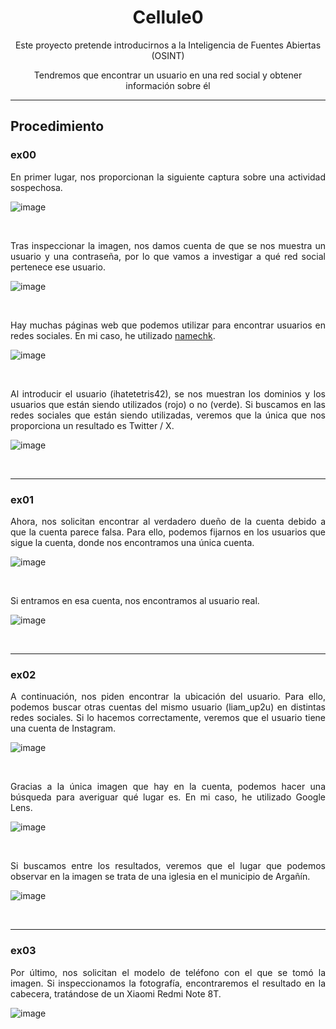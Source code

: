<p align="center">
   <h1 align="center">Cellule0</h1>
</p>

<p align="center">
   Este proyecto pretende introducirnos a la Inteligencia de Fuentes Abiertas (OSINT)
</p>
<p align="center">
  Tendremos que encontrar un usuario en una red social y obtener información sobre él
</p>

---

## Procedimiento
### ex00
<p align="justify">
En primer lugar, nos proporcionan la siguiente captura sobre una actividad sospechosa.
</p>

![image](https://github.com/dani-mg-05/Cellule0/assets/79267920/0b7f8f5f-3165-46c1-ac89-6f14dabbf208)

<br>

<p align="justify">
Tras inspeccionar la imagen, nos damos cuenta de que se nos muestra un usuario y una contraseña, por lo que vamos a investigar a qué red social pertenece ese usuario.
</p>

![image](https://github.com/dani-mg-05/Cellule0/assets/79267920/bfb36a25-59b7-4b02-b13e-fc8b82785024)

<br>

<p align="justify">
Hay muchas páginas web que podemos utilizar para encontrar usuarios en redes sociales. En mi caso, he utilizado <a href="https://namechk.com/">namechk</a>.
</p>

![image](https://github.com/dani-mg-05/Cellule0/assets/79267920/48c4c6e8-cb4b-41d6-8aa6-3bce3f64d73b)

<br>

<p align="justify">
Al introducir el usuario (ihatetetris42), se nos muestran los dominios y los usuarios que están siendo utilizados (rojo) o no (verde). Si buscamos en las redes sociales que están siendo utilizadas, veremos que la única que nos proporciona un resultado es Twitter / X.
</p>

![image](https://github.com/dani-mg-05/Cellule0/assets/79267920/7d6da23f-86f8-42f5-9cc2-5155c9fe05d1)

<br>

---

### ex01
<p align="justify">
Ahora, nos solicitan encontrar al verdadero dueño de la cuenta debido a que la cuenta parece falsa. Para ello, podemos fijarnos en los usuarios que sigue la cuenta, donde nos encontramos una única cuenta.
</p>

![image](https://github.com/dani-mg-05/Cellule0/assets/79267920/54ce31e5-33bb-46d1-ad6c-d1cbdb43aab3)

<br>

<p align="justify">
Si entramos en esa cuenta, nos encontramos al usuario real.
</p>

![image](https://github.com/dani-mg-05/Cellule0/assets/79267920/62b7a37a-6702-4044-aaae-433feec75946)

<br>

---

### ex02
<p align="justify">
A continuación, nos piden encontrar la ubicación del usuario. Para ello, podemos buscar otras cuentas del mismo usuario (liam_up2u) en distintas redes sociales. Si lo hacemos correctamente, veremos que el usuario tiene una cuenta de Instagram.
</p>

![image](https://github.com/dani-mg-05/Cellule0/assets/79267920/5092cf8b-094a-473b-ae05-985155ba847f)

<br>

<p align="justify">
Gracias a la única imagen que hay en la cuenta, podemos hacer una búsqueda para averiguar qué lugar es. En mi caso, he utilizado Google Lens.
</p>

![image](https://github.com/dani-mg-05/Cellule0/assets/79267920/545e836d-93e8-4395-9dab-5a450ff395aa)

<br>

<p align="justify">
Si buscamos entre los resultados, veremos que el lugar que podemos observar en la imagen se trata de una iglesia en el municipio de Argañín.
</p>

![image](https://github.com/dani-mg-05/Cellule0/assets/79267920/bb76d8de-4139-48a3-92a9-9c6c08a18c75)

<br>

---

### ex03
<p align="justify">
Por último, nos solicitan el modelo de teléfono con el que se tomó la imagen. Si inspeccionamos la fotografía, encontraremos el resultado en la cabecera, tratándose de un Xiaomi Redmi Note 8T.
</p>

![image](https://github.com/dani-mg-05/Cellule0/assets/79267920/2cad832b-4f96-4eb2-b04e-ec2491c18713)

